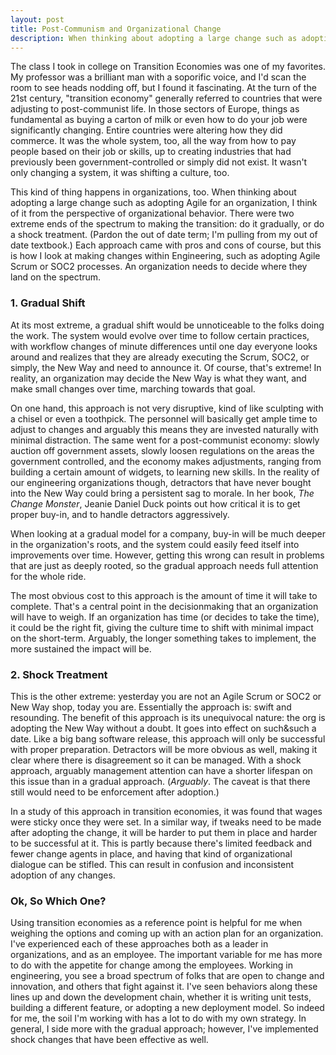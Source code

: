 ```yaml
---
layout: post
title: Post-Communism and Organizational Change
description: When thinking about adopting a large change such as adopting Agile for an organization, I think of it from the perspective of organizational behavior.
---
```


The class I took in college on Transition Economies was one of my favorites. My professor was a brilliant man with a soporific voice, and I'd scan the room to see heads nodding off, but I found it fascinating. At the turn of the 21st century, "transition economy" generally referred to countries that were adjusting to post-communist life. In those sectors of Europe, things as fundamental as buying a carton of milk or even how to do your job were significantly changing. Entire countries were altering how they did commerce. It was the whole system, too, all the way from how to pay people based on their job or skills, up to creating industries that had previously been government-controlled or simply did not exist. It wasn't only changing a system, it was shifting a culture, too.

This kind of thing happens in organizations, too. When thinking about adopting a large change such as adopting Agile for an organization, I think of it from the perspective of organizational behavior. There were two extreme ends of the spectrum to making the transition: do it gradually, or do a shock treatment. (Pardon the out of date term; I'm pulling from my out of date textbook.) Each approach came with pros and cons of course, but this is how I look at making changes within Engineering, such as adopting Agile Scrum or SOC2 processes. An organization needs to decide where they land on the spectrum. 


### 1. Gradual Shift

At its most extreme, a gradual shift would be unnoticeable to the folks doing the work. The system would evolve over time to follow certain practices, with workflow changes of minute differences until one day everyone looks around and realizes that they are already executing the Scrum, SOC2, or simply, the New Way and need to announce it. Of course, that's extreme! In reality, an organization may decide the New Way is what they want, and make small changes over time, marching towards that goal. 

On one hand, this approach is not very disruptive, kind of like sculpting with a chisel or even a toothpick. The personnel will basically get ample time to adjust to changes and arguably this means they are invested naturally with minimal distraction. The same went for a post-communist economy: slowly auction off government assets, slowly loosen regulations on the areas the government controlled, and the economy makes adjustments, ranging from building a certain amount of widgets, to learning new skills. In the reality of our engineering organizations though, detractors that have never bought into the New Way could bring a persistent sag to morale. In her book, _The Change Monster_, Jeanie Daniel Duck points out how critical it is to get proper buy-in, and to handle detractors aggressively.

When looking at a gradual model for a company, buy-in will be much deeper in the organization's roots, and the system could easily feed itself into improvements over time. However, getting this wrong can result in problems that are just as deeply rooted, so the gradual approach needs full attention for the whole ride.

The most obvious cost to this approach is the amount of time it will take to complete. That's a central point in the decisionmaking that an organization will have to weigh. If an organization has time (or decides to take the time), it could be the right fit, giving the culture time to shift with minimal impact on the short-term. Arguably, the longer something takes to implement, the more sustained the impact will be.


### 2. Shock Treatment

This is the other extreme: yesterday you are not an Agile Scrum or SOC2 or New Way shop, today you are. Essentially the approach is: swift and resounding. The benefit of this approach is its unequivocal nature: the org is adopting the New Way without a doubt. It goes into effect on such&such a date. Like a big bang software release, this approach will only be successful with proper preparation. Detractors will be more obvious as well, making it clear where there is disagreement so it can be managed. With a shock approach, arguably management attention can have a shorter lifespan on this issue than in a gradual approach. (_Arguably_. The caveat is that there still would need to be enforcement after adoption.)

In a study of this approach in transition economies, it was found that wages were sticky once they were set. In a similar way, if tweaks need to be made after adopting the change, it will be harder to put them in place and harder to be successful at it. This is partly because there's limited feedback and fewer change agents in place, and having that kind of organizational dialogue can be stifled. This can result in confusion and inconsistent adoption of any changes. 


### Ok, So Which One?

Using transition economies as a reference point is helpful for me when weighing the options and coming up with an action plan for an organization. I've experienced each of these approaches both as a leader in organizations, and as an employee. The important variable for me has more to do with the appetite for change among the employees. Working in engineering, you see a broad spectrum of folks that are open to change and innovation, and others that fight against it. I've seen behaviors along these lines up and down the development chain, whether it is writing unit tests, building a different feature, or adopting a new deployment model. So indeed for me, the soil I'm working with has a lot to do with my own strategy. In general, I side more with the gradual approach; however, I've implemented shock changes that have been effective as well.

